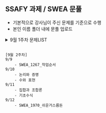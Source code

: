 ## SSAFY 과제 / SWEA 문풀

- 기본적으로 강사님이 주신 문제를 기준으로 수행
- 본인 이름 폴더 내에 문풀 업로드

<details>
<summary>9월 1주차 문제LIST</summary>
    
```
[9월 1주차]

9/2
    - SWEA_2383_점심식사시간
    - SWEA_7733_치즈도둑
    - SWEA_1952_수영장
9/4
    - SWEA_7465_창용_마을_무리의_개수
    - SWEA_1251_하나로(크루스칼)
    - SWEA_3289_서로소집합
9/5
    - SWEA_1251_하나로(프림)
    - SWEA_1249_보급로
    - SWEA_1238_Contact
    - SWEA_2112_보호필름
    - SWEA_1949_등산로조정
    - SWEA_1953_탈주범검거
    - SWEA_1486_장훈이의높은선반

9/6 - **강사님 추천 A형 대비문제**
    [SWEA]
    - SWEA_2112_보호필름
    - SWEA_1949_등산로조정
    - SWEA_1953_탈주범검거
    - SWEA_1486_장훈이의높은선반
     [BJ]
    - **17471_게리맨더링**
    - 14502_연구소
    - **14890_경사로**
    - 14891_톱니바퀴
    - 15685_드래곤커브
    - **17144_미세먼지 안녕!**
    - 23289_온풍기 안녕!
    - 16236_아기상어

    - 5373_큐빙

```

</details>


```

[9월 2주차]
9/9
    - SWEA_1267_작업순서
9/10
    - 논리와 증명
    - 수와 표현
9/11
    - 집합과 조합론 
    - 기초수식
9/12
    - SWEA_1970_쉬운거스름돈
    
```
